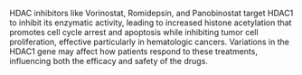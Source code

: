 HDAC inhibitors like Vorinostat, Romidepsin, and Panobinostat target HDAC1 to inhibit its enzymatic activity, leading to increased histone acetylation that promotes cell cycle arrest and apoptosis while inhibiting tumor cell proliferation, effective particularly in hematologic cancers. Variations in the HDAC1 gene may affect how patients respond to these treatments, influencing both the efficacy and safety of the drugs.